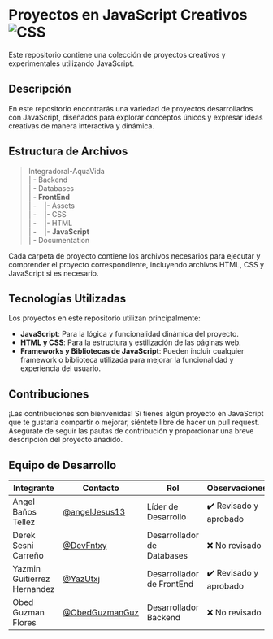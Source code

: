 # Proyectos en JavaScript Creativos ![CSS]( https://img.shields.io/badge/JavaScript-323330?style=for-the-badge&logo=javascript&logoColor=F7DF1E)

Este repositorio contiene una colección de proyectos creativos y experimentales utilizando JavaScript.

## Descripción

En este repositorio encontrarás una variedad de proyectos desarrollados con JavaScript, diseñados para explorar conceptos únicos y expresar ideas creativas de manera interactiva y dinámica.

## Estructura de Archivos

> IntegradoraI-AquaVida<br>
> | - Backend <br> 
> | - Databases<br>
> | - **FrontEnd** <br>
> | -&nbsp;&nbsp;&nbsp;&nbsp;|- Assets<br>
> | -&nbsp;&nbsp;&nbsp;&nbsp;|- CSS<br>
> | -&nbsp;&nbsp;&nbsp;&nbsp;|- HTML<br>
> | -&nbsp;&nbsp;&nbsp;&nbsp;|- **JavaScript**<br>
> | - Documentation<br>

Cada carpeta de proyecto contiene los archivos necesarios para ejecutar y comprender el proyecto correspondiente, incluyendo archivos HTML, CSS y JavaScript si es necesario.

## Tecnologías Utilizadas

Los proyectos en este repositorio utilizan principalmente:

- **JavaScript**: Para la lógica y funcionalidad dinámica del proyecto.
- **HTML y CSS**: Para la estructura y estilización de las páginas web.
- **Frameworks y Bibliotecas de JavaScript**: Pueden incluir cualquier framework o biblioteca utilizada para mejorar la funcionalidad y experiencia del usuario.

## Contribuciones

¡Las contribuciones son bienvenidas! Si tienes algún proyecto en JavaScript que te gustaría compartir o mejorar, siéntete libre de hacer un pull request. Asegúrate de seguir las pautas de contribución y proporcionar una breve descripción del proyecto añadido.

## Equipo de Desarrollo

|Integrante|Contacto|Rol|Observaciones|
|------------|--------|---|---|
|Angel Baños Tellez|[@angelJesus13](https://github.com/angelJesus13)|Líder de Desarrollo|✔️ Revisado y aprobado|
|Derek Sesni Carreño|[@DevFntxy](https://github.com/DevFntxy)|Desarrollador de Databases|❌ No revisado|
|Yazmin Guitierrez Hernandez|[@YazUtxj](https://github.com/YazUtxj)|Desarrollador de FrontEnd|✔️  Revisado y aprobado|
|Obed Guzman Flores|[@ObedGuzmanGuz](https://github.com/ObedGuzmanGuz)|Desarrollador Backend|❌ No revisado|